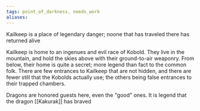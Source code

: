 ```yaml
---
tags: point_of_darkness, needs_work
aliases:
---
```

Kailkeep is a place of legendary danger; noone that has traveled there has returned alive

Kailkeep is home to an ingenues and evil race of Kobold. They live in the mountain, and hold the skies above with their ground-to-air weaponry. From below, their home is quite a secret; more legend than fact to the common folk. There are few entrances to Kailkeep that are not hidden, and there are fewer still that the Kobolds actually use; the others being false entrances to their trapped chambers. 

Dragons are honored guests here, even the "good" ones. It is legend that the dragon [[Kakurak]] has braved